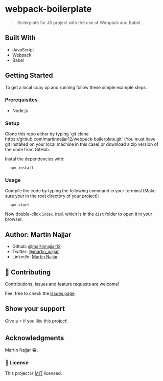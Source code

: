 # webpack-boilerplate

> Boilerplate for JS project with the use of Webpack and Babel.

## Built With

- JavaScript
- Webpack
- Babel

## Getting Started

To get a local copy up and running follow these simple example steps.

### Prerequisites

- Node.js

### Setup

<p>Clone this repo either by typing `git clone https://github.com/martinnajjar12/webpack-boilerplate.git` (You must have git installed on your local machine in this case) or download a zip version of the code from GitHub.</p>

<p>Instal the dependencies with:</p>

```
  npm install
```

### Usage

Compile the code by typing the following command in your terminal (Make sure your in the root directory of your project):

```
  npm start
```

Now double-click `index.html` which is in the `dist` folder to open it in your browser.

## Author: Martin Najjar

- Github: [@martinnajjar12](https://github.com/martinnajjar12)
- Twitter: [@martin_najjar](https://twitter.com/martin_najjar)
- LinkedIn: [Martin Najjar](https://www.linkedin.com/in/martinnajjar12/)

## 🤝 Contributing

Contributions, issues and feature requests are welcome!

Feel free to check the [issues page](https://github.com/martinnajjar12/webpack-boilerplate/issues).

## Show your support

Give a ⭐️ if you like this project!

## Acknowledgments

Martin Najjar 😁.

### 📝 License

This project is [MIT](https://github.com/martinnajjar12/webpack-boilerplate/blob/development/LICENSE) licensed.
